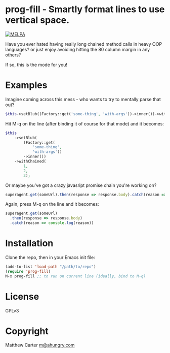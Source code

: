 # prog-fill - Smartly format lines to use vertical space.

[![MELPA](http://melpa.org/packages/prog-fill-badge.svg)](http://melpa.org/#/prog-fill)

Have you ever hated having really long chained method calls in heavy
OOP languages?  or just enjoy avoiding hitting the 80 column margin in
any others?

If so, this is the mode for you!

# Examples

Imagine coming across this mess - who wants to try to mentally parse
that out?

```php
$this->setBlub((Factory::get('some-thing', 'with-args'))->inner())->withChained(1, 2, 3);
```
Hit M-q on the line (after binding it of course for that mode) and it
becomes:
```php
$this
    ->setBlub(
        (Factory::get(
            'some-thing',
            'with-args'))
        ->inner())
    ->withChained(
        1,
        2,
        3);
```

Or maybe you've got a crazy javasript promise chain you're working on?

```js
superagent.get(someUrl).then(response => response.body).catch(reason => console.log(reason))
```
Again, press M-q on the line and it becomes:
```js
superagent.get(someUrl)
  .then(response => response.body)
  .catch(reason => console.log(reason))

```


# Installation

Clone the repo, then in your Emacs init file:

```lisp
(add-to-list 'load-path "/path/to/repo")
(require 'prog-fill)
M-x prog-fill ;; to run on current line (ideally, bind to M-q)
```

# License

GPLv3

# Copyright

Matthew Carter <m@ahungry.com>
